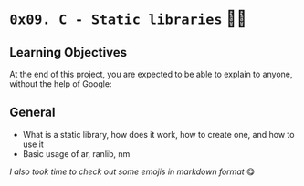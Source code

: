 # `0x09. C - Static libraries` :ok_man:

## Learning Objectives

At the end of this project, you are expected to be able to explain to anyone, without the help of Google:

## General
- What is a static library, how does it work, how to create one, and how to use it
- Basic usage of ar, ranlib, nm

*I also took time to check out some emojis in markdown format* :yum:
